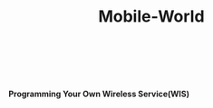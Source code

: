    # <header>Mobile-World</header>

**Programming Your Own Wireless Service(WIS)**
 
 <Home>
 <WIS>
  <About us>
 
 
 
